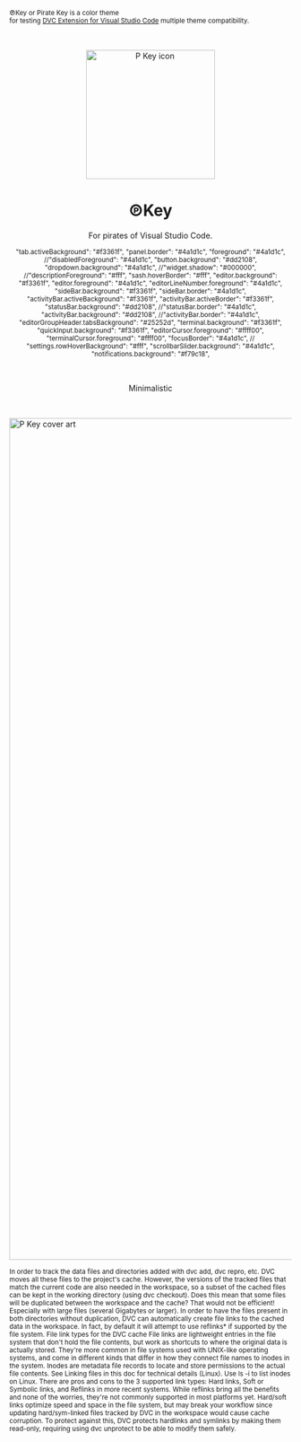 <sub>℗Key or Pirate Key is a color theme<br> for testing <a href="https://github.com/iterative/vscode-dvc
" target="_blanck">DVC Extension for Visual Studio Code</a> multiple theme compatibility.</sub>

&nbsp;

<p align="center">
<img width="230" alt="P Key icon" src="https://user-images.githubusercontent.com/98249521/194963804-f3e217f2-769d-4563-bd50-3c90e59b1e9a.png">
</p>

<h1 align="center">℗Key</h1>
<p align="center">For pirates of Visual Studio Code.</p>

<sub>
<p align="center">"tab.activeBackground": "#f3361f",
"panel.border": "#4a1d1c",
"foreground": "#4a1d1c",
//"disabledForeground": "#4a1d1c",
"button.background": "#dd2108",
"dropdown.background": "#4a1d1c",
//"widget.shadow": "#000000",
//"descriptionForeground": "#fff",
"sash.hoverBorder": "#fff",
"editor.background": "#f3361f",
"editor.foreground": "#4a1d1c",
"editorLineNumber.foreground": "#4a1d1c",
"sideBar.background": "#f3361f",
"sideBar.border": "#4a1d1c",
"activityBar.activeBackground": "#f3361f",
"activityBar.activeBorder": "#f3361f",
"statusBar.background": "#dd2108",
//"statusBar.border": "#4a1d1c",
"activityBar.background": "#dd2108",
//"activityBar.border": "#4a1d1c",
"editorGroupHeader.tabsBackground": "#25252d",
"terminal.background": "#f3361f",
"quickInput.background": "#f3361f",
"editorCursor.foreground": "#ffff00",
"terminalCursor.foreground": "#ffff00",
"focusBorder": "#4a1d1c",
// "settings.rowHoverBackground": "#fff",
"scrollbarSlider.background": "#4a1d1c",
"notifications.background": "#f79c18",</p>
</sub>

&nbsp;

<sub><p align="center">Minimalistic</p></sub>

&nbsp;

<img width="1500" alt="P Key cover art" src="https://user-images.githubusercontent.com/98249521/194963601-752bb18c-841c-4904-b140-014254f7788d.png">

<!--

<sub>
Helprull information:<br>
Toggle preview (`Shift+Cmd+V` on macOS or `Shift+Ctrl+V` on Windows and Linux).<br>
[Visual Studio Code's Markdown Support](http://code.visualstudio.com/docs/languages/markdown)<br>
[Markdown Syntax Reference](https://help.github.com/articles/markdown-basics/)
</sub>

-->

<sub>In order to track the data files and directories added with dvc add, dvc repro, etc. DVC moves all these files to the project's cache. However, the versions of the tracked files that match the current code are also needed in the workspace, so a subset of the cached files can be kept in the working directory (using dvc checkout). Does this mean that some files will be duplicated between the workspace and the cache? That would not be efficient! Especially with large files (several Gigabytes or larger). In order to have the files present in both directories without duplication, DVC can automatically create file links to the cached data in the workspace. In fact, by default it will attempt to use reflinks* if supported by the file system. File link types for the DVC cache File links are lightweight entries in the file system that don't hold the file contents, but work as shortcuts to where the original data is actually stored. They're more common in file systems used with UNIX-like operating systems, and come in different kinds that differ in how they connect file names to inodes in the system. Inodes are metadata file records to locate and store permissions to the actual file contents. See Linking files in this doc for technical details (Linux). Use ls -i to list inodes on Linux. There are pros and cons to the 3 supported link types: Hard links, Soft or Symbolic links, and Reflinks in more recent systems. While reflinks bring all the benefits and none of the worries, they're not commonly supported in most platforms yet. Hard/soft links optimize speed and space in the file system, but may break your workflow since updating hard/sym-linked files tracked by DVC in the workspace would cause cache corruption. To protect against this, DVC protects hardlinks and symlinks by making them read-only, requiring using dvc unprotect to be able to modify them safely.</sub>

